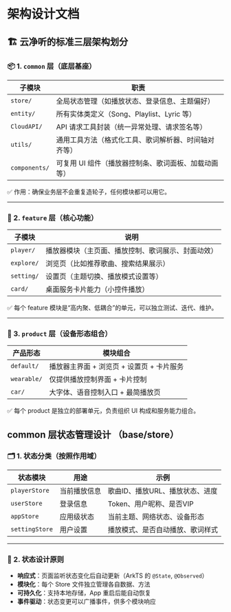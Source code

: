 # 架构设计文档

## 🏗 云净听的标准三层架构划分

### 📦 1. `common` 层（底层基座）

| 子模块           | 职责                             |
|---------------| ------------------------------ |
| `store/`      | 全局状态管理（如播放状态、登录信息、主题偏好）        |
| `entity/`     | 所有实体类定义（Song、Playlist、Lyric 等） |
| `CloudAPI/`   | API 请求工具封装（统一异常处理、请求签名等）       |
| `utils/`      | 通用工具方法（格式化工具、歌词解析器、时间轴对齐等）     |
| `components/` | 可复用 UI 组件（播放器控制条、歌词面板、加载动画等）   |

✅ 作用：确保业务层不会重复造轮子，任何模块都可以用它。

---

### 🎯 2. `feature` 层（核心功能）

| 子模块        | 说明                        |
|------------| ------------------------- |
| `player/`  | 播放器模块（主页面、播放控制、歌词展示、封面动效） |
| `explore/` | 浏览页（比如推荐歌曲、搜索结果展示）        |
| `setting/` | 设置页（主题切换、播放模式设置等）         |
| `card/`    | 桌面服务卡片能力（小控件播放）           |

✅ 每个 feature 模块是“高内聚、低耦合”的单元，可以独立测试、迭代、维护。

---

### 📱 3. `product` 层（设备形态组合）

| 产品形态        | 模块组合                      |
|-------------| ------------------------- |
| `default/`  | 播放器主界面 + 浏览页 + 设置页 + 卡片服务 |
| `wearable/` | 仅提供播放控制界面 + 卡片控制          |
| `car/`      | 大字体、语音控制入口 + 最简播放页        |

✅ 每个 product 是独立的部署单元，负责组织 UI 构成和服务能力组合。

## common 层状态管理设计 （base/store）

### 🗂 1. 状态分类（按照作用域）

| 状态模块           | 用途     | 示例                 |
| -------------- | ------ | ------------------ |
| `playerStore`  | 当前播放信息 | 歌曲ID、播放URL、播放状态、进度 |
| `userStore`    | 登录信息   | Token、用户昵称、是否VIP   |
| `appStore`     | 应用级状态  | 当前主题、网络状态、设备形态     |
| `settingStore` | 用户设置   | 播放模式、是否自动播放、歌词样式   |

---

### 🧩 2. 状态设计原则

* **响应式**：页面监听状态变化后自动更新（ArkTS 的 `@State`, `@Observed`）
* **模块化**：每个 Store 文件独立管理各自数据、方法
* **可持久化**：支持本地存储，App 重启后能自动恢复
* **事件驱动**：状态变更可以广播事件，供多个模块响应
